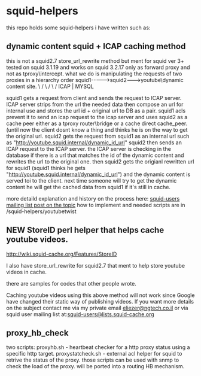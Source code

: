 squid-helpers
=============
this repo holds some squid-helpers i have written such as:

dynamic content squid + ICAP caching method
-------------------
this is not a squid2.7 store_url_rewrite method but ment for squid ver 3+
tested on squid 3.1.19 and works on squid 3.2.17 only as forward proxy and not as tproxy\intercept.
what we do is manipulating the requests of two proxies in a hierarchy order
squid1----->squid2--->youtube\dynamic content site.
  \          /
   \        /
    \      /
      ICAP
	|
      MYSQL

squid1 gets a request from client and sends the request to ICAP server.
ICAP server strips from the url the needed data then compose an url for internal use and
stores the url id + original url to DB as a pair.
squid1 acls prevent it to send an icap request to the icap server and uses squid2 as a cache peer
either as a tproxy router\bridge or a cache direct cache_peer.
(until now the client dosnt know a thing and thinks he is on the way to get the original url.
squid2 gets the request from squid1 as an internal url such as "http://youtube.squid.internal/dynamic_id_url"
squid2 then sends an ICAP request to the ICAP server.
the ICAP server is checking in the database if there is a url that matches the id of the dynamic content and
rewrites the url to the original one.
then squid2 gets the origianl rewritten url for squid1
(squid1 thinks he gets "http://youtube.squid.internal/dynamic_id_url")
and the dynamic content is served toi to the client.
next time someone will try to get the dynamic content he will get the cached data from squid1 if it's still in cache.


more detaild explanation and history on the process here:
[squid-users mailing list post on the topic](http://squid-web-proxy-cache.1019090.n4.nabble.com/Youtube-dynamic-content-caching-with-squid-3-2-DONE-td4655311.html)
how to implement and needed scripts are in /squid-helpers/youtubetwist

NEW StoreID perl helper that helps cache youtube videos.
-------------
http://wiki.squid-cache.org/Features/StoreID

I also have store_url_rewrite for squid2.7 that ment to help store youtube videos in cache.

there are samples for codes that other people wrote.

  Caching youtube videos using this above method will not work since Google have changed their static way of publishing videos.
If you want more details on the subject contact me via my private email eliezer@ngtech.co.il or via squid user mailing list at:squid-users@lists.squid-cache.org

proxy_hb_check
--------------
two scripts:
proxyhb.sh - heartbeat checker for a http proxy status using a specific http target.
proxystatcheck.sh - external acl helper for squid to retrive the status of the proxy.
those scripts can be used with snmp to check the load of the proxy.
will be ported into a routing HB mechanism.

